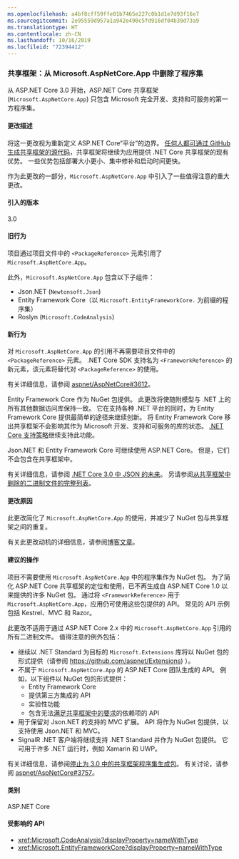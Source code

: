 ```yaml
---
ms.openlocfilehash: a4bf8cff59ffe01b7465e227c0b1d1e7d93f16e7
ms.sourcegitcommit: 2e95559d957a1a942e490c5fd916df04b39d73a9
ms.translationtype: HT
ms.contentlocale: zh-CN
ms.lasthandoff: 10/16/2019
ms.locfileid: "72394412"
---
```

### <a name="shared-framework-assemblies-removed-from-microsoftaspnetcoreapp"></a>共享框架：从 Microsoft.AspNetCore.App 中删除了程序集

从 ASP.NET Core 3.0 开始，ASP.NET Core 共享框架 (`Microsoft.AspNetCore.App`) 只包含 Microsoft 完全开发、支持和可服务的第一方程序集。 

#### <a name="change-description"></a>更改描述

将这一更改视为重新定义 ASP.NET Core“平台”的边界。 [任何人都可通过 GitHub 生成共享框架的源代码](https://github.com/dotnet/source-build)，共享框架将继续为应用提供 .NET Core 共享框架的现有优势。 一些优势包括部署大小更小、集中修补和启动时间更快。

作为此更改的一部分，`Microsoft.AspNetCore.App` 中引入了一些值得注意的重大更改。

#### <a name="version-introduced"></a>引入的版本

3.0

#### <a name="old-behavior"></a>旧行为

项目通过项目文件中的 `<PackageReference>` 元素引用了 `Microsoft.AspNetCore.App`。

此外，`Microsoft.AspNetCore.App` 包含以下子组件：

- Json.NET (`Newtonsoft.Json`)
- Entity Framework Core（以 `Microsoft.EntityFrameworkCore.` 为前缀的程序集）
- Roslyn (`Microsoft.CodeAnalysis`)

#### <a name="new-behavior"></a>新行为

对 `Microsoft.AspNetCore.App` 的引用不再需要项目文件中的 `<PackageReference>` 元素。 .NET Core SDK 支持名为 `<FrameworkReference>` 的新元素，该元素将替代对 `<PackageReference>` 的使用。

有关详细信息，请参阅 [aspnet/AspNetCore#3612](https://github.com/aspnet/AspNetCore/issues/3612)。

Entity Framework Core 作为 NuGet 包提供。 此更改将使随附模型与 .NET 上的所有其他数据访问库保持一致。 它在支持各种 .NET 平台的同时，为 Entity Framework Core 提供最简单的途径来继续创新。 将 Entity Framework Core 移出共享框架不会影响其作为 Microsoft 开发、支持和可服务的库的状态。 [.NET Core 支持策略](https://www.microsoft.com/net/platform/support-policy)继续支持此功能。

Json.NET 和 Entity Framework Core 可继续使用 ASP.NET Core。 但是，它们不会包含在共享框架中。

有关详细信息，请参阅 [.NET Core 3.0 中 JSON 的未来](https://github.com/dotnet/announcements/issues/90)。 另请参阅[从共享框架中删除的二进制文件的完整列表](https://github.com/aspnet/AspNetCore/issues/3755)。

#### <a name="reason-for-change"></a>更改原因

此更改简化了 `Microsoft.AspNetCore.App` 的使用，并减少了 NuGet 包与共享框架之间的重复。

有关此更改动机的详细信息，请参阅[博客文章](https://blogs.msdn.microsoft.com/webdev/2018/10/29/a-first-look-at-changes-coming-in-asp-net-core-3-0)。

#### <a name="recommended-action"></a>建议的操作

项目不需要使用 `Microsoft.AspNetCore.App` 中的程序集作为 NuGet 包。 为了简化 ASP.NET Core 共享框架的定位和使用，已不再生成自 ASP.NET Core 1.0 以来提供的许多 NuGet 包。 通过将 `<FrameworkReference>` 用于 `Microsoft.AspNetCore.App`，应用仍可使用这些包提供的 API。 常见的 API 示例包括 Kestrel、MVC 和 Razor。

此更改不适用于通过 ASP.NET Core 2.x 中的 `Microsoft.AspNetCore.App` 引用的所有二进制文件。 值得注意的例外包括：

- 继续以 .NET Standard 为目标的 `Microsoft.Extensions` 库将以 NuGet 包的形式提供（请参阅 https://github.com/aspnet/Extensions) ）。
- 不属于 `Microsoft.AspNetCore.App` 的 ASP.NET Core 团队生成的 API。 例如，以下组件以 NuGet 包的形式提供：
  - Entity Framework Core
  - 提供第三方集成的 API
  - 实验性功能
  - 包含无法[满足共享框架中的要求](https://github.com/aspnet/AspNetCore/blob/4e44e5bcbedd961cc0d4f6b846699c7c494f5597/docs/SharedFramework.md)的依赖项的 API
- 用于保留对 Json.NET 的支持的 MVC 扩展。 API 将作为 NuGet 包提供，以支持使用 Json.NET 和 MVC。
- SignalR .NET 客户端将继续支持 .NET Standard 并作为 NuGet 包提供。 它可用于许多 .NET 运行时，例如 Xamarin 和 UWP。

有关详细信息，请参阅[停止为 3.0 中的共享框架程序集生成包](https://github.com/aspnet/AspNetCore/issues/3756)。 有关讨论，请参阅 [aspnet/AspNetCore#3757](https://github.com/aspnet/AspNetCore/issues/3757)。

#### <a name="category"></a>类别

ASP.NET Core

#### <a name="affected-apis"></a>受影响的 API

- <xref:Microsoft.CodeAnalysis?displayProperty=nameWithType>
- <xref:Microsoft.EntityFrameworkCore?displayProperty=nameWithType>

<!--

#### Affected APIs

- `N:Microsoft.CodeAnalysis`
- `N:Microsoft.EntityFrameworkCore`

-->
